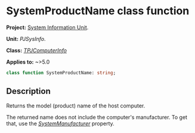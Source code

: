 # SystemProductName class function

**Project:** [System Information Unit](../API.md).

**Unit:** _PJSysInfo_.

**Class:** _[TPJComputerInfo](./TPJComputerInfo.md)_

**Applies to:** ~>5.0

```pascal
class function SystemProductName: string;
```

## Description

Returns the model (product) name of the host computer.

The returned name does not include the computer's manufacturer. To get that, use the _[SystemManufacturer](./TPJComputerInfo-SystemManufacturer.md)_ property.
